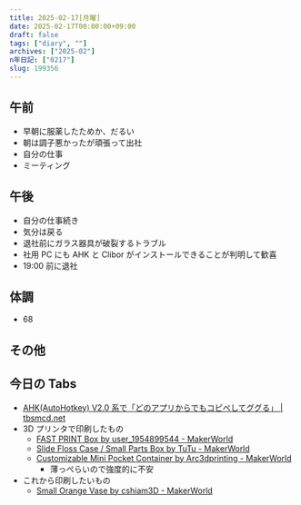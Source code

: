 ```yaml
---
title: 2025-02-17[月曜]
date: 2025-02-17T00:00:00+09:00
draft: false
tags: ["diary", ""]
archives: ["2025-02"]
n年日記: ["0217"]
slug: 199356
---
```


## 午前

- 早朝に服薬したためか、だるい
- 朝は調子悪かったが頑張って出社
- 自分の仕事
- ミーティング

## 午後

- 自分の仕事続き
- 気分は戻る
- 退社前にガラス器具が破裂するトラブル
- 社用 PC にも AHK と Clibor がインストールできることが判明して歓喜
- 19:00 前に退社

## 体調

- 68

## その他

## 今日の Tabs

- [AHK(AutoHotkey) V2.0 系で「どのアプリからでもコピペしてググる」 | tbsmcd.net](https://tbsmcd.net/post/google-from-any-app-using-ahk/)
- 3D プリンタで印刷したもの
  - [FAST PRINT Box by user_1954899544 - MakerWorld](https://makerworld.com/en/models/620799?from=search#profileId-544821)
  - [Slide Floss Case / Small Parts Box by TuTu - MakerWorld](https://makerworld.com/en/models/1047815?from=search#profileId-1034040)
  - [Customizable Mini Pocket Container by Arc3dprinting - MakerWorld](https://makerworld.com/en/models/1112667?from=recommend#profileId-1109537)
    - 薄っぺらいので強度的に不安
- これから印刷したいもの
  - [Small Orange Vase by cshiam3D - MakerWorld](https://makerworld.com/en/models/730614#profileId-662252)

